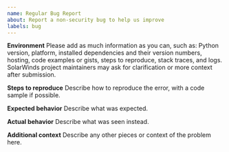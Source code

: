 ```yaml
---
name: Regular Bug Report
about: Report a non-security bug to help us improve
labels: bug
---
```


**Environment**
Please add as much information as you can, such as: Python version, platform, installed dependencies and their version numbers, hosting, code examples or gists, steps to reproduce, stack traces, and logs. SolarWinds project maintainers may ask for clarification or more context after submission.

**Steps to reproduce**
Describe how to reproduce the error, with a code sample if possible.

**Expected behavior**
Describe what was expected.

**Actual behavior**
Describe what was seen instead.

**Additional context**
Describe any other pieces or context of the problem here.
